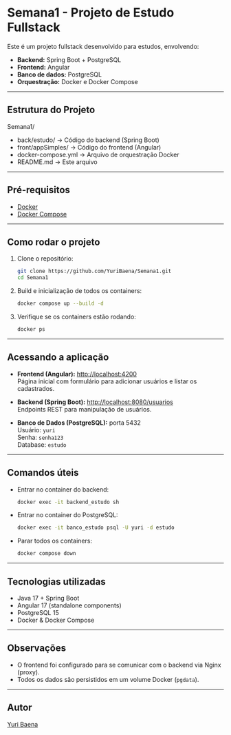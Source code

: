 # Semana1 - Projeto de Estudo Fullstack

Este é um projeto fullstack desenvolvido para estudos, envolvendo:

- **Backend:** Spring Boot + PostgreSQL
- **Frontend:** Angular
- **Banco de dados:** PostgreSQL
- **Orquestração:** Docker e Docker Compose

---

## Estrutura do Projeto

Semana1/
- back/estudo/          → Código do backend (Spring Boot)
- front/appSimples/     → Código do frontend (Angular)
- docker-compose.yml    → Arquivo de orquestração Docker
- README.md             → Este arquivo

---

## Pré-requisitos

- [Docker](https://www.docker.com/)
- [Docker Compose](https://docs.docker.com/compose/)

---

## Como rodar o projeto

1. Clone o repositório:

    ```bash
    git clone https://github.com/YuriBaena/Semana1.git
    cd Semana1
    ```

2. Build e inicialização de todos os containers:

    ```bash
    docker compose up --build -d
    ```

3. Verifique se os containers estão rodando:

    ```bash
    docker ps
    ```

---

## Acessando a aplicação

- **Frontend (Angular):** [http://localhost:4200](http://localhost:4200)  
  Página inicial com formulário para adicionar usuários e listar os cadastrados.

- **Backend (Spring Boot):** [http://localhost:8080/usuarios](http://localhost:8080/usuarios)  
  Endpoints REST para manipulação de usuários.

- **Banco de Dados (PostgreSQL):** porta 5432  
  Usuário: `yuri`  
  Senha: `senha123`  
  Database: `estudo`

---

## Comandos úteis

- Entrar no container do backend:

    ```bash
    docker exec -it backend_estudo sh
    ```

- Entrar no container do PostgreSQL:

    ```bash
    docker exec -it banco_estudo psql -U yuri -d estudo
    ```

- Parar todos os containers:

    ```bash
    docker compose down
    ```

---

## Tecnologias utilizadas

- Java 17 + Spring Boot
- Angular 17 (standalone components)
- PostgreSQL 15
- Docker & Docker Compose

---

## Observações

- O frontend foi configurado para se comunicar com o backend via Nginx (proxy).
- Todos os dados são persistidos em um volume Docker (`pgdata`).

---

## Autor

[Yuri Baena](https://github.com/YuriBaena)
